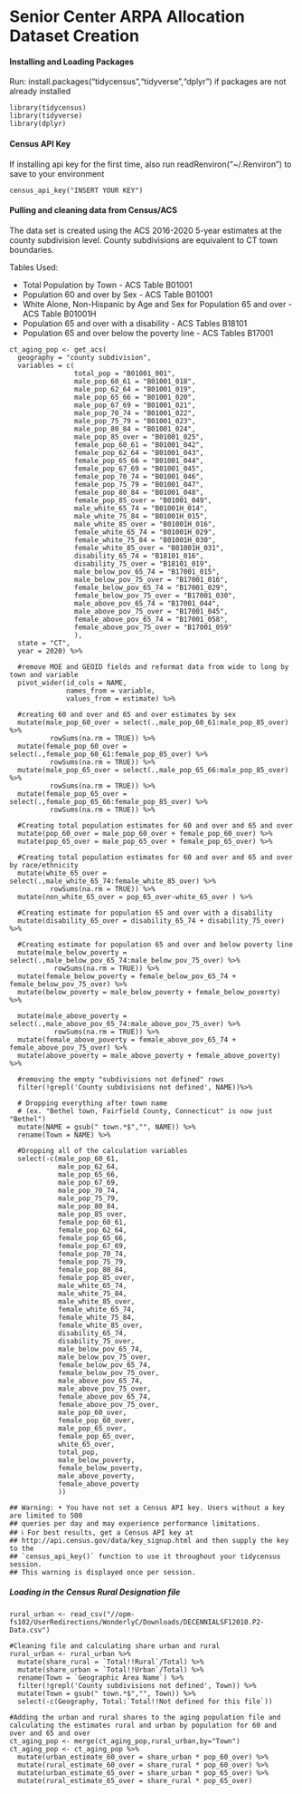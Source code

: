 # Senior Center ARPA Allocation Dataset Creation

#### Installing and Loading Packages

Run: install.packages(“tidycensus”,“tidyverse”,“dplyr”) if packages are
not already installed

    library(tidycensus)
    library(tidyverse)
    library(dplyr)

#### Census API Key

If installing api key for the first time, also run
readRenviron(“~/.Renviron”) to save to your environment

    census_api_key("INSERT YOUR KEY")

#### Pulling and cleaning data from Census/ACS

The data set is created using the ACS 2016-2020 5-year estimates at the
county subdivision level. County subdivisions are equivalent to CT town
boundaries.

Tables Used:

-   Total Population by Town - ACS Table B01001
-   Population 60 and over by Sex - ACS Table B01001
-   White Alone, Non-Hispanic by Age and Sex for Population 65 and
    over - ACS Table B01001H
-   Population 65 and over with a disability - ACS Tables B18101
-   Population 65 and over below the poverty line - ACS Tables B17001

<!-- -->

    ct_aging_pop <- get_acs(
      geography = "county subdivision",
      variables = c(
                    total_pop = "B01001_001",
                    male_pop_60_61 = "B01001_018",
                    male_pop_62_64 = "B01001_019",
                    male_pop_65_66 = "B01001_020", 
                    male_pop_67_69 = "B01001_021", 
                    male_pop_70_74 = "B01001_022",
                    male_pop_75_79 = "B01001_023", 
                    male_pop_80_84 = "B01001_024", 
                    male_pop_85_over = "B01001_025",
                    female_pop_60_61 = "B01001_042",
                    female_pop_62_64 = "B01001_043",
                    female_pop_65_66 = "B01001_044", 
                    female_pop_67_69 = "B01001_045", 
                    female_pop_70_74 = "B01001_046",
                    female_pop_75_79 = "B01001_047", 
                    female_pop_80_84 = "B01001_048", 
                    female_pop_85_over = "B01001_049",
                    male_white_65_74 = "B01001H_014", 
                    male_white_75_84 = "B01001H_015", 
                    male_white_85_over = "B01001H_016",
                    female_white_65_74 = "B01001H_029", 
                    female_white_75_84 = "B01001H_030", 
                    female_white_85_over = "B01001H_031",
                    disability_65_74 = "B18101_016",
                    disability_75_over = "B18101_019",
                    male_below_pov_65_74 = "B17001_015",
                    male_below_pov_75_over = "B17001_016",
                    female_below_pov_65_74 = "B17001_029",
                    female_below_pov_75_over = "B17001_030",
                    male_above_pov_65_74 = "B17001_044",
                    male_above_pov_75_over = "B17001_045",
                    female_above_pov_65_74 = "B17001_058",
                    female_above_pov_75_over = "B17001_059"
                    ),
      state = "CT",
      year = 2020) %>%
      
      #remove MOE and GEOID fields and reformat data from wide to long by town and variable
      pivot_wider(id_cols = NAME,
                  names_from = variable,
                  values_from = estimate) %>%
      
      #creating 60 and over and 65 and over estimates by sex
      mutate(male_pop_60_over = select(.,male_pop_60_61:male_pop_85_over) %>% 
              rowSums(na.rm = TRUE)) %>%
      mutate(female_pop_60_over = select(.,female_pop_60_61:female_pop_85_over) %>%
              rowSums(na.rm = TRUE)) %>%
      mutate(male_pop_65_over = select(.,male_pop_65_66:male_pop_85_over) %>% 
              rowSums(na.rm = TRUE)) %>%
      mutate(female_pop_65_over = select(.,female_pop_65_66:female_pop_85_over) %>%
              rowSums(na.rm = TRUE)) %>%
      
      #Creating total population estimates for 60 and over and 65 and over
      mutate(pop_60_over = male_pop_60_over + female_pop_60_over) %>% 
      mutate(pop_65_over = male_pop_65_over + female_pop_65_over) %>% 
      
      #Creating total population estimates for 60 and over and 65 and over by race/ethnicity
      mutate(white_65_over = select(.,male_white_65_74:female_white_85_over) %>% 
              rowSums(na.rm = TRUE)) %>%
      mutate(non_white_65_over = pop_65_over-white_65_over ) %>% 
      
      #Creating estimate for population 65 and over with a disability
      mutate(disability_65_over = disability_65_74 + disability_75_over) %>% 
      
      #Creating estimate for population 65 and over and below poverty line
      mutate(male_below_poverty = select(.,male_below_pov_65_74:male_below_pov_75_over) %>% 
               rowSums(na.rm = TRUE)) %>%
      mutate(female_below_poverty = female_below_pov_65_74 + female_below_pov_75_over) %>%
      mutate(below_poverty = male_below_poverty + female_below_poverty) %>%
      
      mutate(male_above_poverty = select(.,male_above_pov_65_74:male_above_pov_75_over) %>% 
               rowSums(na.rm = TRUE)) %>%
      mutate(female_above_poverty = female_above_pov_65_74 + female_above_pov_75_over) %>%
      mutate(above_poverty = male_above_poverty + female_above_poverty) %>%

      #removing the empty "subdivisions not defined" rows
      filter(!grepl('County subdivisions not defined', NAME))%>%
      
      # Dropping everything after town name
      # (ex. "Bethel town, Fairfield County, Connecticut" is now just "Bethel")
      mutate(NAME = gsub(" town.*$","", NAME)) %>%
      rename(Town = NAME) %>%
      
      #Dropping all of the calculation variables
      select(-c(male_pop_60_61,
                male_pop_62_64,
                male_pop_65_66, 
                male_pop_67_69, 
                male_pop_70_74,
                male_pop_75_79, 
                male_pop_80_84, 
                male_pop_85_over,
                female_pop_60_61,
                female_pop_62_64,
                female_pop_65_66, 
                female_pop_67_69, 
                female_pop_70_74,
                female_pop_75_79, 
                female_pop_80_84, 
                female_pop_85_over,
                male_white_65_74, 
                male_white_75_84, 
                male_white_85_over,
                female_white_65_74, 
                female_white_75_84, 
                female_white_85_over,
                disability_65_74,
                disability_75_over,
                male_below_pov_65_74,
                male_below_pov_75_over,
                female_below_pov_65_74,
                female_below_pov_75_over,
                male_above_pov_65_74,
                male_above_pov_75_over,
                female_above_pov_65_74,
                female_above_pov_75_over,
                male_pop_60_over,
                female_pop_60_over, 
                male_pop_65_over, 
                female_pop_65_over,
                white_65_over,
                total_pop,
                male_below_poverty,
                female_below_poverty,
                male_above_poverty,
                female_above_poverty
                ))

    ## Warning: • You have not set a Census API key. Users without a key are limited to 500
    ## queries per day and may experience performance limitations.
    ## ℹ For best results, get a Census API key at
    ## http://api.census.gov/data/key_signup.html and then supply the key to the
    ## `census_api_key()` function to use it throughout your tidycensus session.
    ## This warning is displayed once per session.

##### Loading in the Census Rural Designation file

    rural_urban <- read_csv("//opm-fs102/UserRedirections/WonderlyC/Downloads/DECENNIALSF12010.P2-Data.csv")

    #Cleaning file and calculating share urban and rural
    rural_urban <- rural_urban %>%
      mutate(share_rural = `Total!!Rural`/Total) %>%
      mutate(share_urban = `Total!!Urban`/Total) %>%
      rename(Town = `Geographic Area Name`) %>% 
      filter(!grepl('County subdivisions not defined', Town)) %>%
      mutate(Town = gsub(" town.*$","", Town)) %>%
      select(-c(Geography, Total:`Total!!Not defined for this file`))
      
    #Adding the urban and rural shares to the aging population file and calculating the estimates rural and urban by population for 60 and over and 65 and over
    ct_aging_pop <- merge(ct_aging_pop,rural_urban,by="Town")
    ct_aging_pop <- ct_aging_pop %>%
      mutate(urban_estimate_60_over = share_urban * pop_60_over) %>%
      mutate(rural_estimate_60_over = share_rural * pop_60_over) %>%
      mutate(urban_estimate_65_over = share_urban * pop_65_over) %>%
      mutate(rural_estimate_65_over = share_rural * pop_65_over)

